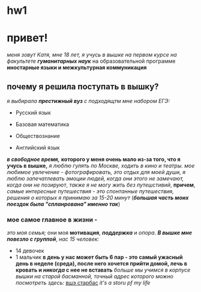 # hw1
# привет!
*меня зовут Катя, мне 18 лет, я учусь в вышке на первом курсе* _на факультете_ ***гуманитарных наук*** на образовательной программе  **иностарные языки и межкультурная коммуникация** 
## почему я решила поступать в вышку?
_я выбирала **престижный вуз** c подходящтм мне набором ЕГЭ:_
+ Русский язык
- Базовая математика 
+ Обществознание 
- Английский язык

***в свободное время,*** **которого у меня очень мало из-за того, что я учусь в вышке,** _я люблю гулять по Москве, ходить в кино и театры._ *мое любимое увлечение - фотографировать, это отдых для моей души, я люблю запечатлевать эмоции людей, когда они этого не замечают, когда они не позируют*, _также_ *я не могу жить без путешстивий*, **причем**, _самые интересные путешествия - это спонтанные путешествия, решения о которых я принимаю за 15-20 минут_ (***большая часть моих поездок была "спланрована" именно так***)
### мое самое главное в жизни -
_это моя семья;_ они моя **мотивация**, ***поддержка***  и *опора*.
***В вышке мне повезло с группой***, _нас 15 человек:_

+ 14 девочек 
+ 1 мальчик 
**в день у нас может быть 6 пар - это самый ужасный день в неделе (среда), после него хочется прийти домой, лечь в кровать и _никогда_ с нее не вставать** _больше_
*мы учимся в корпусе вышки на старой басманной, точный адрес которого можно посмотреть здесь:* [вшэ старбас](https://www.hse.ru/ba/lang/)
_it's a storu pf my life_
